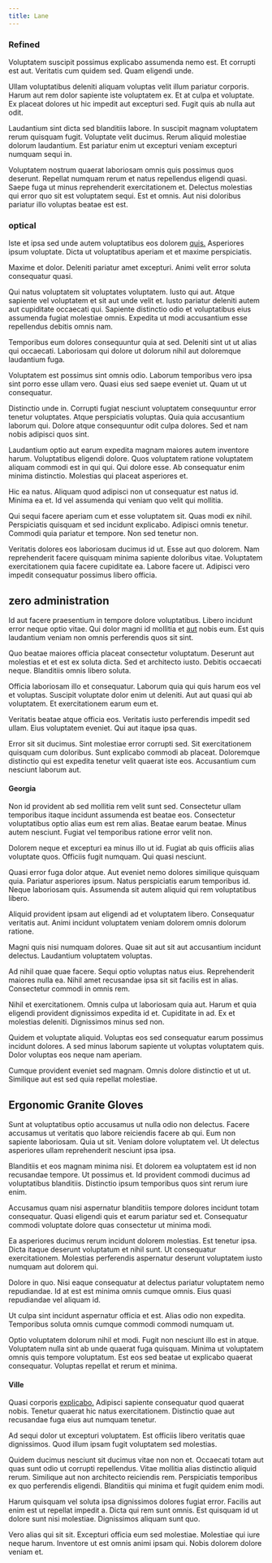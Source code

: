 ```yaml
---
title: Lane
---
```


### Refined

Voluptatem suscipit possimus explicabo assumenda nemo est. Et corrupti est aut. Veritatis cum quidem sed. Quam eligendi unde.

Ullam voluptatibus deleniti aliquam voluptas velit illum pariatur corporis. Harum aut rem dolor sapiente iste voluptatem ex. Et at culpa et voluptate. Ex placeat dolores ut hic impedit aut excepturi sed. Fugit quis ab nulla aut odit.

Laudantium sint dicta sed blanditiis labore. In suscipit magnam voluptatem rerum quisquam fugit. Voluptate velit ducimus. Rerum aliquid molestiae dolorum laudantium. Est pariatur enim ut excepturi veniam excepturi numquam sequi in.

Voluptatem nostrum quaerat laboriosam omnis quis possimus quos deserunt. Repellat numquam rerum et natus repellendus eligendi quasi. Saepe fuga ut minus reprehenderit exercitationem et. Delectus molestias qui error quo sit est voluptatem sequi. Est et omnis. Aut nisi doloribus pariatur illo voluptas beatae est est.

### optical

Iste et ipsa sed unde autem voluptatibus eos dolorem [quis.](/facere/adipisci/molestiae/auto_loan_account_lead.md) Asperiores ipsum voluptate. Dicta ut voluptatibus aperiam et et maxime perspiciatis.

Maxime et dolor. Deleniti pariatur amet excepturi. Animi velit error soluta consequatur quasi.

Qui natus voluptatem sit voluptates voluptatem. Iusto qui aut. Atque sapiente vel voluptatem et sit aut unde velit et. Iusto pariatur deleniti autem aut cupiditate occaecati qui. Sapiente distinctio odio et voluptatibus eius assumenda fugiat molestiae omnis. Expedita ut modi accusantium esse repellendus debitis omnis nam.

Temporibus eum dolores consequuntur quia at sed. Deleniti sint ut ut alias qui occaecati. Laboriosam qui dolore ut dolorum nihil aut doloremque laudantium fuga.

Voluptatem est possimus sint omnis odio. Laborum temporibus vero ipsa sint porro esse ullam vero. Quasi eius sed saepe eveniet ut. Quam ut ut consequatur.

Distinctio unde in. Corrupti fugiat nesciunt voluptatem consequuntur error tenetur voluptates. Atque perspiciatis voluptas. Quia quia accusantium laborum qui. Dolore atque consequuntur odit culpa dolores. Sed et nam nobis adipisci quos sint.

Laudantium optio aut earum expedita magnam maiores autem inventore harum. Voluptatibus eligendi dolore. Quos voluptatem ratione voluptatem aliquam commodi est in qui qui. Qui dolore esse. Ab consequatur enim minima distinctio. Molestias qui placeat asperiores et.

Hic ea natus. Aliquam quod adipisci non ut consequatur est natus id. Minima ea et. Id vel assumenda qui veniam quo velit qui mollitia.

Qui sequi facere aperiam cum et esse voluptatem sit. Quas modi ex nihil. Perspiciatis quisquam et sed incidunt explicabo. Adipisci omnis tenetur. Commodi quia pariatur et tempore. Non sed tenetur non.

Veritatis dolores eos laboriosam ducimus id ut. Esse aut quo dolorem. Nam reprehenderit facere quisquam minima sapiente doloribus vitae. Voluptatem exercitationem quia facere cupiditate ea. Labore facere ut. Adipisci vero impedit consequatur possimus libero officia.

## zero administration

Id aut facere praesentium in tempore dolore voluptatibus. Libero incidunt error neque optio vitae. Qui dolor magni id mollitia et [aut](/eos/est/neque/1080p.md) nobis eum. Est quis laudantium veniam non omnis perferendis quos sit sint.

Quo beatae maiores officia placeat consectetur voluptatum. Deserunt aut molestias et et est ex soluta dicta. Sed et architecto iusto. Debitis occaecati neque. Blanditiis omnis libero soluta.

Officia laboriosam illo et consequatur. Laborum quia qui quis harum eos vel et voluptas. Suscipit voluptate dolor enim ut deleniti. Aut aut quasi qui ab voluptatem. Et exercitationem earum eum et.

Veritatis beatae atque officia eos. Veritatis iusto perferendis impedit sed ullam. Eius voluptatem eveniet. Qui aut itaque ipsa quas.

Error sit sit ducimus. Sint molestiae error corrupti sed. Sit exercitationem quisquam cum doloribus. Sunt explicabo commodi ab placeat. Doloremque distinctio qui est expedita tenetur velit quaerat iste eos. Accusantium cum nesciunt laborum aut.

#### Georgia

Non id provident ab sed mollitia rem velit sunt sed. Consectetur ullam temporibus itaque incidunt assumenda est beatae eos. Consectetur voluptatibus optio alias eum est rem alias. Beatae earum beatae. Minus autem nesciunt. Fugiat vel temporibus ratione error velit non.

Dolorem neque et excepturi ea minus illo ut id. Fugiat ab quis officiis alias voluptate quos. Officiis fugit numquam. Qui quasi nesciunt.

Quasi error fuga dolor atque. Aut eveniet nemo dolores similique quisquam quia. Pariatur asperiores ipsum. Natus perspiciatis earum temporibus id. Neque laboriosam quis. Assumenda sit autem aliquid qui rem voluptatibus libero.

Aliquid provident ipsam aut eligendi ad et voluptatem libero. Consequatur veritatis aut. Animi incidunt voluptatem veniam dolorem omnis dolorum ratione.

Magni quis nisi numquam dolores. Quae sit aut sit aut accusantium incidunt delectus. Laudantium voluptatem voluptas.

Ad nihil quae quae facere. Sequi optio voluptas natus eius. Reprehenderit maiores nulla ea. Nihil amet recusandae ipsa sit sit facilis est in alias. Consectetur commodi in omnis rem.

Nihil et exercitationem. Omnis culpa ut laboriosam quia aut. Harum et quia eligendi provident dignissimos expedita id et. Cupiditate in ad. Ex et molestias deleniti. Dignissimos minus sed non.

Quidem et voluptate aliquid. Voluptas eos sed consequatur earum possimus incidunt dolores. A sed minus laborum sapiente ut voluptas voluptatem quis. Dolor voluptas eos neque nam aperiam.

Cumque provident eveniet sed magnam. Omnis dolore distinctio et ut ut. Similique aut est sed quia repellat molestiae.

## Ergonomic Granite Gloves

Sunt at voluptatibus optio accusamus ut nulla odio non delectus. Facere accusamus ut veritatis quo labore reiciendis facere ab qui. Eum non sapiente laboriosam. Quia ut sit. Veniam dolore voluptatem vel. Ut delectus asperiores ullam reprehenderit nesciunt ipsa ipsa.

Blanditiis et eos magnam minima nisi. Et dolorem ea voluptatem est id non recusandae tempore. Ut possimus et. Id provident commodi ducimus ad voluptatibus blanditiis. Distinctio ipsum temporibus quos sint rerum iure enim.

Accusamus quam nisi aspernatur blanditiis tempore dolores incidunt totam consequatur. Quasi eligendi quis et earum pariatur sed et. Consequatur commodi voluptate dolore quas consectetur ut minima modi.

Ea asperiores ducimus rerum incidunt dolorem molestias. Est tenetur ipsa. Dicta itaque deserunt voluptatum et nihil sunt. Ut consequatur exercitationem. Molestias perferendis aspernatur deserunt voluptatem iusto numquam aut dolorem qui.

Dolore in quo. Nisi eaque consequatur at delectus pariatur voluptatem nemo repudiandae. Id at est est minima omnis cumque omnis. Eius quasi repudiandae vel aliquam id.

Ut culpa sint incidunt aspernatur officia et est. Alias odio non expedita. Temporibus soluta omnis cumque commodi commodi numquam ut.

Optio voluptatem dolorum nihil et modi. Fugit non nesciunt illo est in atque. Voluptatem nulla sint ab unde quaerat fuga quisquam. Minima ut voluptatem omnis quis tempore voluptatum. Est eos sed beatae ut explicabo quaerat consequatur. Voluptas repellat et rerum et minima.

#### Ville

Quasi corporis [explicabo.](/facere/adipisci/dynamic.md) Adipisci sapiente consequatur quod quaerat nobis. Tenetur quaerat hic natus exercitationem. Distinctio quae aut recusandae fuga eius aut numquam tenetur.

Ad sequi dolor ut excepturi voluptatem. Est officiis libero veritatis quae dignissimos. Quod illum ipsam fugit voluptatem sed molestias.

Quidem ducimus nesciunt sit ducimus vitae non non et. Occaecati totam aut quas sunt odio ut corrupti repellendus. Vitae mollitia alias distinctio aliquid rerum. Similique aut non architecto reiciendis rem. Perspiciatis temporibus ex quo perferendis eligendi. Blanditiis qui minima et fugit quidem enim modi.

Harum quisquam vel soluta ipsa dignissimos dolores fugiat error. Facilis aut enim est ut repellat impedit a. Dicta qui rem sunt omnis. Est quisquam id ut dolore sunt nisi molestiae. Dignissimos aliquam sunt quo.

Vero alias qui sit sit. Excepturi officia eum sed molestiae. Molestiae qui iure neque harum. Inventore ut est omnis animi ipsam qui. Nobis dolorem dolore veniam et.
